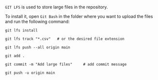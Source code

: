 `GIT LFS` is used to store large files in the repository. 

To install it, open `Git Bash` in the folder where you want to upload the files and run the following command:
```
git lfs install

git lfs track "*.csv"   # or the desired file extension

git lfs push --all origin main

git add .

git commit -m "Add large files"     # add commit message

git push -u origin main
```